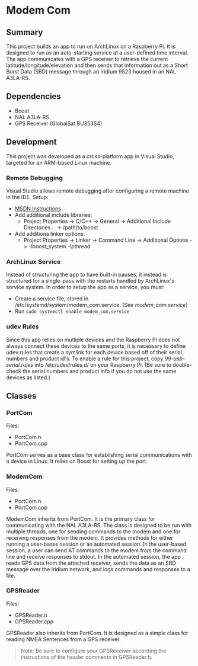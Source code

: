 # Modem Com

## Summary
This project builds an app to run on ArchLinux on a Raspberry Pi. It is designed to run as an auto-starting service at a user-defined time interval. The app communicates with a GPS receiver to retrieve the current latitude/longitude/elevation and then sends that information out as a Short Burst Data (SBD) message through an Iridium 9523 housed in an NAL A3LA-RS.

## Dependencies
- Boost
- NAL A3LA-RS
- GPS Receiver (GlobalSat BU353S4)

## Development
This project was developed as a cross-platform app in Visual Studio, targeted for an ARM-based Linux machine. 
### Remote Debugging
Visual Studio allows remote debugging after configuring a remote machine in the IDE.
Setup:
- [MSDN Instructions](https://docs.microsoft.com/en-us/cpp/linux/deploy-run-and-debug-your-linux-project)
- Add additional include libraries:
    - Project Properties -> C/C++ -> General -> Additional Include Directories... -> /path/to/boost
- Add additiona linker options:
    - Project Properties -> Linker -> Command Line -> Additional Options -> -lboost_system -lpthread
### ArchLinux Service
Instead of structuring the app to have built-in pauses, it instead is structured for a single-pass with the restarts handled by ArchLinux's service system. In order to setup the app as a service, you must:
- Create a service file, stored in /etc/systemd/system/modem_com.service. (See *modem_com.service*)
- Run ```sudo systemctl enable modem_com.service```
### udev Rules
Since this app relies on mutliple devices and the Raspberry Pi does not always connect these devices to the same ports, it is necessary to define udev rules that create a symlink for each device based off of their serial numbers and product id's. To enable a rule for this project, copy *99-usb-serial.rules* into /etc/udev/rules.d/ on your Raspberry Pi. (Be sure to double-check the serial numbers and product info if you do not use the same devices as listed.)

## Classes
### PortCom
Files:
- PortCom.h
- PortCom.cpp

PortCom serves as a base class for establishing serial communications with a device in Linux. It relies on Boost for setting up the port.

### ModemCom
Files:
- PortCom.h
- PortCom.cpp

ModemCom inherits from PortCom. It is the primary class for communicating with the NAL A3LA-RS. The class is designed to be run with multiple threads, one for sending commands to the modem and one for receiving responses from the modem. It provides methods for either running a user-bases session or an automated session. In the user-based session, a user can send AT commands to the modem from the command line and receive responses to stdout. In the automated session, the app reads GPS data from the attached receiver, sends the data as an SBD message over the Iridium network, and logs commands and responses to a file.

### GPSReader
Files:
- GPSReader.h
- GPSReader.cpp

GPSReader also inherits from PortCom. It is designed as a simple class for reading NMEA Sentences from a GPS receiver.
> Note: Be sure to configure your GPSReceiver according the instructions of the header commentn in GPSReader.h.
